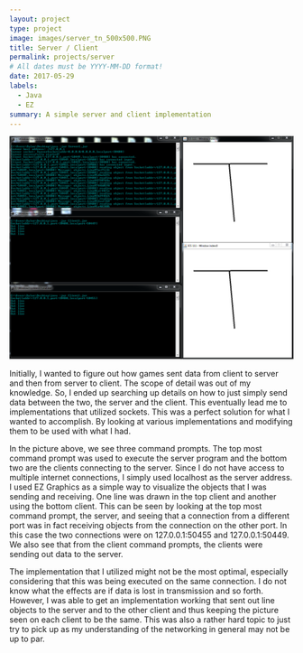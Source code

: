 ```yaml
---
layout: project
type: project
image: images/server_tn_500x500.PNG
title: Server / Client
permalink: projects/server
# All dates must be YYYY-MM-DD format!
date: 2017-05-29
labels:
  - Java
  - EZ
summary: A simple server and client implementation
---
```


<img src="../images/server_pic.PNG">

Initially, I wanted to figure out how games sent data from client to server and then from server to client. The scope of detail was out of my knowledge. So, I ended up searching up details on how to just simply send data between the two, the server and the client. This eventually lead me to implementations that utilized sockets. This was a perfect solution for what I wanted to accomplish. By looking at various implementations and modifying them to be used with what I had.

In the picture above, we see three command prompts. The top most command prompt was used to execute the server program and the bottom two are the clients connecting to the server. Since I do not have access to multiple internet connections, I simply used localhost as the server address. I used EZ Graphics as a simple way to visualize the objects that I was sending and receiving. One line was drawn in the top client and another using the bottom client. This can be seen by looking at the top most command prompt, the server, and seeing that a connection from a different port was in fact receiving objects from the connection on the other port. In this case the two connections were on 127.0.0.1:50455 and 127.0.0.1:50449. We also see that from the client command prompts, the clients were sending out data to the server.

The implementation that I utilized might not be the most optimal, especially considering that this was being executed on the same connection. I do not know what the effects are if data is lost in transmission and so forth. However, I was able to get an implementation working that sent out line objects to the server and to the other client and thus keeping the picture seen on each client to be the same. This was also a rather hard topic to just try to pick up as my understanding of the networking in general may not be up to par.

